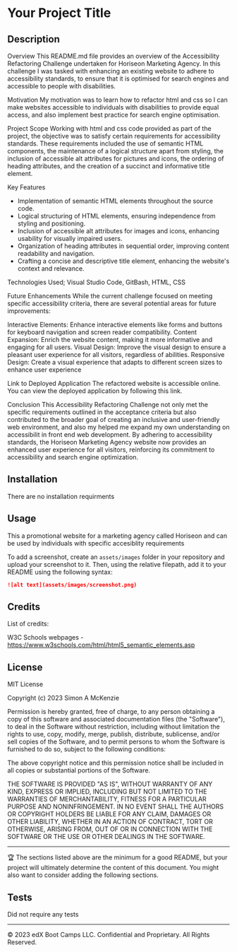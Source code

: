 # Your Project Title

## Description 

Overview
This README.md file provides an overview of the Accessibility Refactoring Challenge undertaken for Horiseon Marketing Agency. In this challenge I was tasked with enhancing an existing website to adhere to accessibility standards, to ensure that it is optimised for search engines and accessible to people with disabilities.

Motivation
My motivation was to learn how to refactor html and css so I can make websites accessible to individuals with disabilities to provide equal access, and also implement best practice for search engine optimisation. 

Project Scope
Working with html and css code provided as part of the project, the objective was to satisfy certain requirements for accessibility standards. These requirements included the use of semantic HTML components, the maintenance of a logical structure apart from styling, the inclusion of accessible alt attributes for pictures and icons, the ordering of heading attributes, and the creation of a succinct and informative title element.


Key Features
- Implementation of semantic HTML elements throughout the source code.
- Logical structuring of HTML elements, ensuring independence from styling and positioning.
- Inclusion of accessible alt attributes for images and icons, enhancing usability for visually impaired users.
- Organization of heading attributes in sequential order, improving content readability and navigation.
- Crafting a concise and descriptive title element, enhancing the website's context and relevance.

Technologies Used; 
Visual Studio Code, GitBash, HTML, CSS

Future Enhancements
While the current challenge focused on meeting specific accessibility criteria, there are several potential areas for future improvements:

Interactive Elements: Enhance interactive elements like forms and buttons for keyboard navigation and screen reader compatibility.
Content Expansion: Enrich the website content, making it more informative and engaging for all users.
Visual Design: Improve the visual design to ensure a pleasant user experience for all visitors, regardless of abilities.
Responsive Design: Create a visual experience that adapts to different screen sizes to enhance user experience

Link to Deployed Application
The refactored website is accessible online. You can view the deployed application by following this link.

Conclusion
This Accessibility Refactoring Challenge not only met the specific requirements outlined in the acceptance criteria but also contributed to the broader goal of creating an inclusive and user-friendly web environment, and also my helped me expand my own understanding on accessibilit in front end web development. By adhering to accessibility standards, the Horiseon Marketing Agency website now provides an enhanced user experience for all visitors, reinforcing its commitment to accessibility and search engine optimization.
## Installation

There are no installation requirments


## Usage 

This a promotional website for a marketing agency called Horiseon and can be used by individuals with specific accesiblity requirements 

To add a screenshot, create an `assets/images` folder in your repository and upload your screenshot to it. Then, using the relative filepath, add it to your README using the following syntax:

```md
![alt text](assets/images/screenshot.png)
```


## Credits

List of credits:

W3C Schools webpages - 
https://www.w3schools.com/html/html5_semantic_elements.asp


## License

MIT License

Copyright (c) 2023 Simon A McKenzie

Permission is hereby granted, free of charge, to any person obtaining a copy
of this software and associated documentation files (the "Software"), to deal
in the Software without restriction, including without limitation the rights
to use, copy, modify, merge, publish, distribute, sublicense, and/or sell
copies of the Software, and to permit persons to whom the Software is
furnished to do so, subject to the following conditions:

The above copyright notice and this permission notice shall be included in all
copies or substantial portions of the Software.

THE SOFTWARE IS PROVIDED "AS IS", WITHOUT WARRANTY OF ANY KIND, EXPRESS OR
IMPLIED, INCLUDING BUT NOT LIMITED TO THE WARRANTIES OF MERCHANTABILITY,
FITNESS FOR A PARTICULAR PURPOSE AND NONINFRINGEMENT. IN NO EVENT SHALL THE
AUTHORS OR COPYRIGHT HOLDERS BE LIABLE FOR ANY CLAIM, DAMAGES OR OTHER
LIABILITY, WHETHER IN AN ACTION OF CONTRACT, TORT OR OTHERWISE, ARISING FROM,
OUT OF OR IN CONNECTION WITH THE SOFTWARE OR THE USE OR OTHER DEALINGS IN THE
SOFTWARE.


---

🏆 The sections listed above are the minimum for a good README, but your project will ultimately determine the content of this document. You might also want to consider adding the following sections.

## Tests

Did not require any tests

---

© 2023 edX Boot Camps LLC. Confidential and Proprietary. All Rights Reserved.
